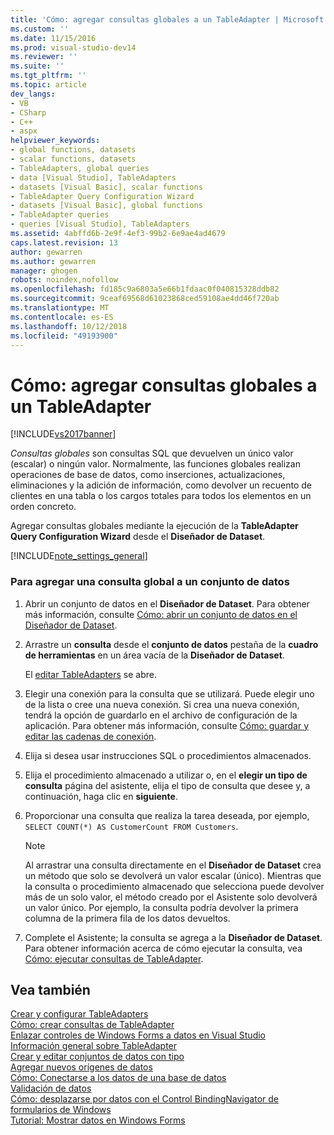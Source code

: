 ```yaml
---
title: 'Cómo: agregar consultas globales a un TableAdapter | Microsoft Docs'
ms.custom: ''
ms.date: 11/15/2016
ms.prod: visual-studio-dev14
ms.reviewer: ''
ms.suite: ''
ms.tgt_pltfrm: ''
ms.topic: article
dev_langs:
- VB
- CSharp
- C++
- aspx
helpviewer_keywords:
- global functions, datasets
- scalar functions, datasets
- TableAdapters, global queries
- data [Visual Studio], TableAdapters
- datasets [Visual Basic], scalar functions
- TableAdapter Query Configuration Wizard
- datasets [Visual Basic], global functions
- TableAdapter queries
- queries [Visual Studio], TableAdapters
ms.assetid: 4abffd6b-2e9f-4ef3-99b2-6e9ae4ad4679
caps.latest.revision: 13
author: gewarren
ms.author: gewarren
manager: ghogen
robots: noindex,nofollow
ms.openlocfilehash: fd185c9a6803a5e66b1fdaac0f040815328ddb82
ms.sourcegitcommit: 9ceaf69568d61023868ced59108ae4dd46f720ab
ms.translationtype: MT
ms.contentlocale: es-ES
ms.lasthandoff: 10/12/2018
ms.locfileid: "49193900"
---
```

# <a name="how-to-add-global-queries-to-a-tableadapter"></a>Cómo: agregar consultas globales a un TableAdapter
[!INCLUDE[vs2017banner](../includes/vs2017banner.md)]

*Consultas globales* son consultas SQL que devuelven un único valor (escalar) o ningún valor. Normalmente, las funciones globales realizan operaciones de base de datos, como inserciones, actualizaciones, eliminaciones y la adición de información, como devolver un recuento de clientes en una tabla o los cargos totales para todos los elementos en un orden concreto.  
  
 Agregar consultas globales mediante la ejecución de la **TableAdapter Query Configuration Wizard** desde el **Diseñador de Dataset**.  
  
 [!INCLUDE[note_settings_general](../includes/note-settings-general-md.md)]  
  
### <a name="to-add-a-global-query-to-a-dataset"></a>Para agregar una consulta global a un conjunto de datos  
  
1.  Abrir un conjunto de datos en el **Diseñador de Dataset**. Para obtener más información, consulte [Cómo: abrir un conjunto de datos en el Diseñador de Dataset](http://msdn.microsoft.com/library/36fc266f-365b-42cb-aebb-c993dc2c47c3).  
  
2.  Arrastre un **consulta** desde el **conjunto de datos** pestaña de la **cuadro de herramientas** en un área vacía de la **Diseñador de Dataset**.  
  
     El [editar TableAdapters](../data-tools/editing-tableadapters.md) se abre.  
  
3.  Elegir una conexión para la consulta que se utilizará. Puede elegir uno de la lista o cree una nueva conexión. Si crea una nueva conexión, tendrá la opción de guardarlo en el archivo de configuración de la aplicación. Para obtener más información, consulte [Cómo: guardar y editar las cadenas de conexión](~/E:/Repos/visualstudio-docs-pr/docs/data-tools/how-to-save-and-edit-connection-strings.md).  
  
4.  Elija si desea usar instrucciones SQL o procedimientos almacenados.  
  
5.  Elija el procedimiento almacenado a utilizar o, en el **elegir un tipo de consulta** página del asistente, elija el tipo de consulta que desee y, a continuación, haga clic en **siguiente**.  
  
6.  Proporcionar una consulta que realiza la tarea deseada, por ejemplo, `SELECT COUNT(*) AS CustomerCount FROM Customers`.  
  
    > [!NOTE]
    >  Al arrastrar una consulta directamente en el **Diseñador de Dataset** crea un método que solo se devolverá un valor escalar (único). Mientras que la consulta o procedimiento almacenado que selecciona puede devolver más de un solo valor, el método creado por el Asistente solo devolverá un valor único. Por ejemplo, la consulta podría devolver la primera columna de la primera fila de los datos devueltos.  
  
7.  Complete el Asistente; la consulta se agrega a la **Diseñador de Dataset**. Para obtener información acerca de cómo ejecutar la consulta, vea [Cómo: ejecutar consultas de TableAdapter](http://msdn.microsoft.com/library/c7518855-f896-41c1-b3de-1a8116280593).  
  
## <a name="see-also"></a>Vea también  
 [Crear y configurar TableAdapters](../data-tools/create-and-configure-tableadapters.md)   
 [Cómo: crear consultas de TableAdapter](../data-tools/how-to-create-tableadapter-queries.md)   
 [Enlazar controles de Windows Forms a datos en Visual Studio](../data-tools/bind-windows-forms-controls-to-data-in-visual-studio.md)   
 [Información general sobre TableAdapter](../data-tools/tableadapter-overview.md)   
 [Crear y editar conjuntos de datos con tipo](../data-tools/creating-and-editing-typed-datasets.md)   
 [Agregar nuevos orígenes de datos](../data-tools/add-new-data-sources.md)   
 [Cómo: Conectarse a los datos de una base de datos](../data-tools/how-to-connect-to-data-in-a-database.md)   
 [Validación de datos](http://msdn.microsoft.com/library/b3a9ee4e-5d4d-4411-9c56-c811f2b4ee7e)   
 [Cómo: desplazarse por datos con el Control BindingNavigator de formularios de Windows](http://msdn.microsoft.com/library/0e5d4f34-bc9b-47cf-9b8d-93acbb1f1dbb)   
 [Tutorial: Mostrar datos en Windows Forms](../data-tools/walkthrough-displaying-data-on-a-windows-form.md)